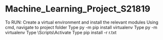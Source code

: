 # Machine_Learning_Project_S21819

To RUN:
Create a virtual environment and install the relevant modules
Using cmd, navigate to project folder
Type py -m pip install virtualenv
Type py -m virtualenv <env name here>
Type <env name here>\Scripts\Activate
Type pip install -r r.txt
